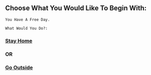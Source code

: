 ## Choose What You Would Like To Begin With:
```You Have A Free Day. ```

```What Would You Do?: ```

### [Stay Home](stayhome.md)
### OR
### [Go Outside](gooutside.md)